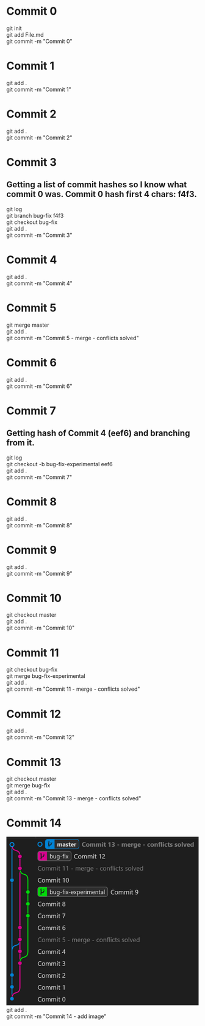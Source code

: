 # Commit 0
git init <br>
git add File.md <br>
git commit -m "Commit 0" <br>
# Commit 1
git add . <br>
git commit -m "Commit 1" <br>
# Commit 2
git add . <br>
git commit -m "Commit 2" <br>
# Commit 3
## Getting a list of commit hashes so I know what commit 0 was. Commit 0 hash first 4 chars: f4f3.
git log <br>
git branch bug-fix f4f3 <br>
git checkout bug-fix <br>
git add . <br>
git commit -m "Commit 3" <br>
# Commit 4
git add . <br>
git commit -m "Commit 4" <br>
# Commit 5
git merge master <br>
git add . <br>
git commit -m "Commit 5 - merge - conflicts solved" <br>
# Commit 6
git add . <br>
git commit -m "Commit 6" <br>
# Commit 7
## Getting hash of Commit 4 (eef6) and branching from it.
git log <br>
git checkout -b bug-fix-experimental eef6 <br>
git add . <br>
git commit -m "Commit 7" <br>
# Commit 8
git add . <br>
git commit -m "Commit 8" <br>
# Commit 9
git add . <br>
git commit -m "Commit 9" <br>
# Commit 10
git checkout master <br>
git add . <br>
git commit -m "Commit 10" <br>
# Commit 11
git checkout bug-fix <br>
git merge bug-fix-experimental <br>
git add . <br>
git commit -m "Commit 11 - merge - conflicts solved" <br>
# Commit 12
git add . <br>
git commit -m "Commit 12" <br>
# Commit 13
git checkout master <br>
git merge bug-fix <br>
git add . <br>
git commit -m "Commit 13 - merge - conflicts solved" <br>
# Commit 14
![inline](git-graph.jpg) <br>
git add . <br>
git commit -m "Commit 14 - add image" <br>